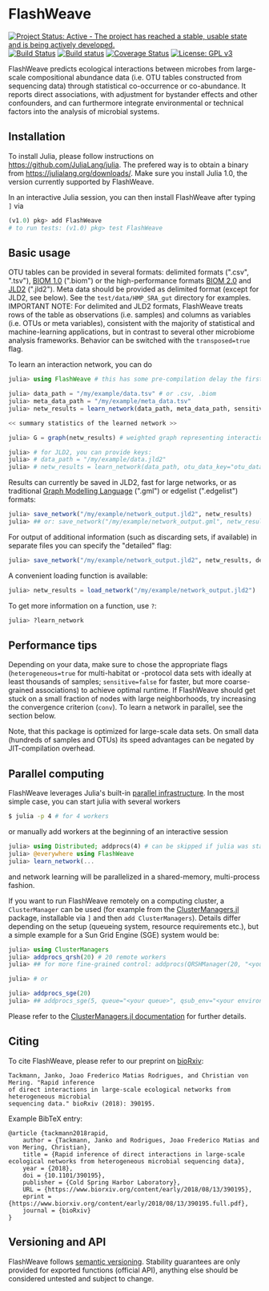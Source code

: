 # FlashWeave #

[![Project Status: Active - The project has reached a stable, usable state and is being actively developed.](http://www.repostatus.org/badges/latest/active.svg)](http://www.repostatus.org/#active)
[![Build Status](https://travis-ci.org/meringlab/FlashWeave.jl.svg?branch=master)](https://travis-ci.org/meringlab/FlashWeave.jl)
[![Build status](https://ci.appveyor.com/api/projects/status/vdesge86ssj91htc?svg=true)](https://ci.appveyor.com/project/jtackm/flashweave-jl)
[![Coverage Status](https://coveralls.io/repos/github/meringlab/FlashWeave.jl/badge.svg?branch=v07fixes&service=github)](https://coveralls.io/github/meringlab/FlashWeave.jl?branch=v07fixes)
[![License: GPL v3](https://img.shields.io/badge/License-GPL%20v3-blue.svg)](https://www.gnu.org/licenses/gpl-3.0)

FlashWeave predicts ecological interactions between microbes from large-scale compositional abundance data (i.e. OTU tables constructed from sequencing data) through statistical co-occurrence or co-abundance. It reports direct associations, with adjustment for bystander effects and other confounders, and can furthermore integrate environmental or technical factors into the analysis of microbial systems.

## Installation ##

To install Julia, please follow instructions on https://github.com/JuliaLang/julia. The prefered way is to obtain a binary from https://julialang.org/downloads/. Make sure you install Julia 1.0, the version currently supported by FlashWeave.

In an interactive Julia session, you can then install FlashWeave after typing `]` via

```julia
(v1.0) pkg> add FlashWeave
# to run tests: (v1.0) pkg> test FlashWeave
```

## Basic usage ##

OTU tables can be provided in several formats: delimited formats (".csv", ".tsv"), [BIOM 1.0](http://biom-format.org/documentation/format_versions/biom-1.0.html) (".biom") or the high-performance formats [BIOM 2.0](http://biom-format.org/documentation/format_versions/biom-2.0.html) and [JLD2](https://github.com/simonster/JLD2.jl) (".jld2"). Meta data should be provided as delimited format (except for JLD2, see below). See the ```test/data/HMP_SRA_gut``` directory for examples. IMPORTANT NOTE: For delimited and JLD2 formats, FlashWeave treats rows of the table as observations (i.e. samples) and columns as variables (i.e. OTUs or meta variables), consistent with the majority of statistical and machine-learning applications, but in contrast to several other microbiome analysis frameworks. Behavior can be switched with the ```transposed=true``` flag.

To learn an interaction network, you can do

```julia
julia> using FlashWeave # this has some pre-compilation delay the first time it's called, subsequent imports are fast

julia> data_path = "/my/example/data.tsv" # or .csv, .biom
julia> meta_data_path = "/my/example/meta_data.tsv"
julia> netw_results = learn_network(data_path, meta_data_path, sensitive=true, heterogeneous=false)

<< summary statistics of the learned network >>

julia> G = graph(netw_results) # weighted graph representing interactions + weights

julia> # for JLD2, you can provide keys:
julia> # data_path = "/my/example/data.jld2"
julia> # netw_results = learn_network(data_path, otu_data_key="otu_data", otu_header_key="otu_header", meta_data_key="meta_data", meta_header_key="meta_header", sensitive=true, heterogeneous=false)
```

Results can currently be saved in JLD2, fast for large networks, or as traditional [Graph Modelling Language](https://en.wikipedia.org/wiki/Graph_Modelling_Language) (".gml") or edgelist (".edgelist") formats:

```julia
julia> save_network("/my/example/network_output.jld2", netw_results)
julia> ## or: save_network("/my/example/network_output.gml", netw_results)
```

For output of additional information (such as discarding sets, if available) in separate files you can specify the "detailed" flag:

```julia
julia> save_network("/my/example/network_output.jld2", netw_results, detailed=true)
```

A convenient loading function is available:
 ```julia
julia> netw_results = load_network("/my/example/network_output.jld2")
 ```

To get more information on a function, use `?`:

```julia
julia> ?learn_network
```

## Performance tips ##

Depending on your data, make sure to chose the appropriate flags (```heterogeneous=true``` for multi-habitat or -protocol data sets with ideally at least thousands of samples; ```sensitive=false``` for faster, but more coarse-grained associations) to achieve optimal runtime. If FlashWeave should get stuck on a small fraction of nodes with large neighborhoods, try increasing the convergence criterion (```conv```). To learn a network in parallel, see the section below.

Note, that this package is optimized for large-scale data sets. On small data (hundreds of samples and OTUs) its speed advantages can be negated by JIT-compilation overhead.

## Parallel computing ##

FlashWeave leverages Julia's built-in [parallel infrastructure](https://docs.julialang.org/en/stable/manual/parallel-computing/). In the most simple case, you can start julia with several workers

```bash
$ julia -p 4 # for 4 workers
```

or manually add workers at the beginning of an interactive session

```julia
julia> using Distributed; addprocs(4) # can be skipped if julia was started with -p
julia> @everywhere using FlashWeave
julia> learn_network(...
```

and network learning will be parallelized in a shared-memory, multi-process fashion.

If you want to run FlashWeave remotely on a computing cluster, a ```ClusterManager``` can be used (for example from the [ClusterManagers.jl](https://github.com/JuliaParallel/ClusterManagers.jl) package, installable via ```]``` and then ```add ClusterManagers```). Details differ depending on the setup (queueing system, resource requirements etc.), but a simple example for a Sun Grid Engine (SGE) system would be:

```julia
julia> using ClusterManagers
julia> addprocs_qrsh(20) # 20 remote workers
julia> ## for more fine-grained control: addprocs(QRSHManager(20, "<your queue>"), qsub_env="<your environment>", params=Dict(:res_list=>"<requested resources>"))

julia> # or

julia> addprocs_sge(20)
julia> ## addprocs_sge(5, queue="<your queue>", qsub_env="<your environment>", res_list="<requested resources>")
```

Please refer to the [ClusterManagers.jl documentation](https://github.com/JuliaParallel/ClusterManagers.jl) for further details.

## Citing ##

To cite FlashWeave, please refer to our preprint on [bioRxiv](https://www.biorxiv.org/content/early/2018/08/13/390195):

```
Tackmann, Janko, Joao Frederico Matias Rodrigues, and Christian von Mering. "Rapid inference 
of direct interactions in large-scale ecological networks from heterogeneous microbial
sequencing data." bioRxiv (2018): 390195.
```

Example BibTeX entry:

```
@article {tackmann2018rapid,
	author = {Tackmann, Janko and Rodrigues, Joao Frederico Matias and von Mering, Christian},
	title = {Rapid inference of direct interactions in large-scale ecological networks from heterogeneous microbial sequencing data},
	year = {2018},
	doi = {10.1101/390195},
	publisher = {Cold Spring Harbor Laboratory},
	URL = {https://www.biorxiv.org/content/early/2018/08/13/390195},
	eprint = {https://www.biorxiv.org/content/early/2018/08/13/390195.full.pdf},
	journal = {bioRxiv}
}
```

## Versioning and API ##

FlashWeave follows [semantic versioning](https://semver.org/). Stability guarantees are only provided for exported functions (official API), anything else should be considered untested and subject to change.
